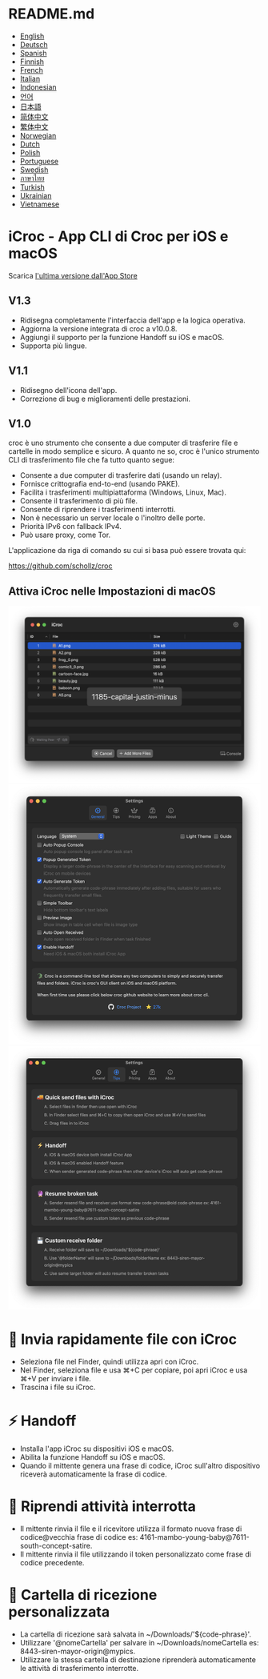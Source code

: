 # README.md
- [English](README.md)
- [Deutsch](README.de.md)
- [Spanish](README.es.md)
- [Finnish](README.fi.md)
- [French](README.fr.md)
- [Italian](README.it.md)
- [Indonesian](README.id.md)
- [언어](README.ko.md)
- [日本語](README.ja.md)
- [简体中文](README.zh_cn.md)
- [繁体中文](README.zh_tw.md)
- [Norwegian](README.nb.md)
- [Dutch](README.nl.md)
- [Polish](README.pl.md)
- [Portuguese](README.pt.md)
- [Swedish](README.sv.md)
- [ภาษาไทย](README.th.md)
- [Turkish](README.tr.md)
- [Ukrainian](README.uk.md)
- [Vietnamese](README.vi.md)

# iCroc - App CLI di Croc per iOS e macOS

Scarica [l'ultima versione dall'App Store](https://apps.apple.com/us/app/id6444355962)

V1.3
---
- Ridisegna completamente l'interfaccia dell'app e la logica operativa.
- Aggiorna la versione integrata di croc a v10.0.8.
- Aggiungi il supporto per la funzione Handoff su iOS e macOS.
- Supporta più lingue.

V1.1
---
- Ridisegno dell'icona dell'app.
- Correzione di bug e miglioramenti delle prestazioni.

V1.0
---
croc è uno strumento che consente a due computer di trasferire file e cartelle in modo semplice e sicuro. A quanto ne so, croc è l'unico strumento CLI di trasferimento file che fa tutto quanto segue:

- Consente a due computer di trasferire dati (usando un relay).
- Fornisce crittografia end-to-end (usando PAKE).
- Facilita i trasferimenti multipiattaforma (Windows, Linux, Mac).
- Consente il trasferimento di più file.
- Consente di riprendere i trasferimenti interrotti.
- Non è necessario un server locale o l'inoltro delle porte.
- Priorità IPv6 con fallback IPv4.
- Può usare proxy, come Tor.

L'applicazione da riga di comando su cui si basa può essere trovata qui:

https://github.com/schollz/croc

## Attiva iCroc nelle Impostazioni di macOS
![macOS-iCroc-1](images/macos1.png)
![macOS-iCroc-2](images/macos2.png)
![macOS-iCroc-3](images/macos3.png)

# 🚚 Invia rapidamente file con iCroc
- Seleziona file nel Finder, quindi utilizza apri con iCroc.
- Nel Finder, seleziona file e usa ⌘+C per copiare, poi apri iCroc e usa ⌘+V per inviare i file.
- Trascina i file su iCroc.

# ⚡ Handoff
- Installa l'app iCroc su dispositivi iOS e macOS.
- Abilita la funzione Handoff su iOS e macOS.
- Quando il mittente genera una frase di codice, iCroc sull'altro dispositivo riceverà automaticamente la frase di codice.

# 🔮 Riprendi attività interrotta
- Il mittente rinvia il file e il ricevitore utilizza il formato nuova frase di codice@vecchia frase di codice es: 4161-mambo-young-baby@7611-south-concept-satire.
- Il mittente rinvia il file utilizzando il token personalizzato come frase di codice precedente.

# 💾 Cartella di ricezione personalizzata
- La cartella di ricezione sarà salvata in ~/Downloads/'${code-phrase}'.
- Utilizzare '@nomeCartella' per salvare in ~/Downloads/nomeCartella es: 8443-siren-mayor-origin@mypics.
- Utilizzare la stessa cartella di destinazione riprenderà automaticamente le attività di trasferimento interrotte.